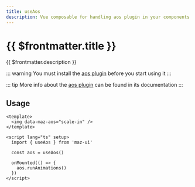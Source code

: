 ```yaml
---
title: useAos
description: Vue composable for handling aos plugin in your components
---
```


# {{ $frontmatter.title }}

{{ $frontmatter.description }}

::: warning
You must install the [aos plugin](./../plugins/aos.md#install) before you start using it
:::

::: tip
More info about the [aos plugin](./../plugins/aos.md) can be found in its documentation
:::

## Usage

```vue
<template>
  <img data-maz-aos="scale-in" />
</template>

<script lang="ts" setup>
  import { useAos } from 'maz-ui'

  const aos = useAos()

  onMounted(() => {
    aos.runAnimations()
  })
</script>
```
